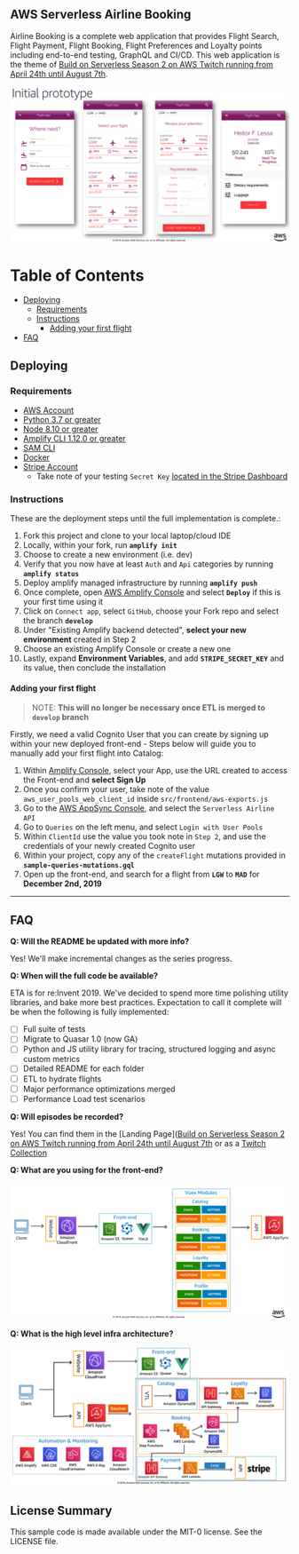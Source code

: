 ## AWS Serverless Airline Booking

Airline Booking is a complete web application that provides Flight Search, Flight Payment, Flight Booking, Flight Preferences and Loyalty points including end-to-end testing, GraphQL and CI/CD. This web application is the theme of [Build on Serverless Season 2 on AWS Twitch running from April 24th until August 7th](https://pages.awscloud.com/GLOBAL-devstrategy-OE-BuildOnServerless-2019-reg-event.html).

![Serverless Airline Booking sample](./media/prototype-web.png)

Table of Contents
=================

* [Deploying](#Deploying)
    - [Requirements](#Requirements)
    - [Instructions](#Instructions)
        + [Adding your first flight](#Adding-your-first-flight)
* [FAQ](#FAQ)

## Deploying

### Requirements

* [AWS Account](https://aws.amazon.com/account/)
* [Python 3.7 or greater](https://realpython.com/installing-python/)
* [Node 8.10 or greater](https://nodejs.org/en/download/)
* [Amplify CLI 1.12.0 or greater](https://aws-amplify.github.io/docs/cli-toolchain/quickstart#quickstart)
* [SAM CLI](https://docs.aws.amazon.com/serverless-application-model/latest/developerguide/serverless-sam-cli-install.html)
* [Docker](https://docs.docker.com/install/)
* [Stripe Account](https://dashboard.stripe.com/register)
    - Take note of your testing `Secret Key` [located in the Stripe Dashboard](https://support.stripe.com/questions/locate-api-keys)

### Instructions

These are the deployment steps until the full implementation is complete.:

1) Fork this project and clone to your local laptop/cloud IDE
2) Locally, within your fork, run **`amplify init`**
3) Choose to create a new environment (i.e. dev)
4) Verify that you now have at least `Auth` and `Api` categories by running **`amplify status`**
5) Deploy amplify managed infrastructure by running **`amplify push`**
6) Once complete, open [AWS Amplify Console](https://eu-west-1.console.aws.amazon.com/amplify/home) and select **`Deploy`** if this is your first time using it
7) Click on `Connect app`, select `GitHub`, choose your Fork repo and select the branch **`develop`**
8) Under "Existing Amplify backend detected", **select your new environment** created in Step 2
9) Choose an existing Amplify Console or create a new one
10) Lastly, expand **Environment Variables**, and add **`STRIPE_SECRET_KEY`** and its value, then conclude the installation

#### Adding your first flight

> NOTE: **This will no longer be necessary once ETL is merged to `develop` branch**

Firstly, we need a valid Cognito User that you can create by signing up within your new deployed front-end - Steps below will guide you to manually add your first flight into Catalog:

1. Within [Amplify Console](https://eu-west-1.console.aws.amazon.com/amplify/home), select your App, use the URL created to access the Front-end and **select Sign Up**
2. Once you confirm your user, take note of the value `aws_user_pools_web_client_id` inside `src/frontend/aws-exports.js`
3. Go to the [AWS AppSync Console](https://eu-west-1.console.aws.amazon.com/appsync/home), and select the `Serverless Airline API`
4. Go to `Queries` on the left menu, and select `Login with User Pools`
5. Within `ClientId` use the value you took note in `Step 2`, and use the credentials of your newly created Cognito user
6. Within your project, copy any of the `createFlight` mutations provided in **`sample-queries-mutations.gql`**
7. Open up the front-end, and search for a flight from **`LGW`** to **`MAD`** for **December 2nd, 2019**

---

## FAQ

**Q: Will the README be updated with more info?**

Yes! We'll make incremental changes as the series progress.

**Q: When will the full code be available?**

ETA is for re:Invent 2019. We've decided to spend more time polishing utility libraries, and bake more best practices. Expectation to call it complete will be when the following is fully implemented:

* [ ] Full suite of tests
* [ ] Migrate to Quasar 1.0 (now GA)
* [ ] Python and JS utility library for tracing, structured logging and async custom metrics
* [ ] Detailed README for each folder
* [ ] ETL to hydrate flights
* [ ] Major performance optimizations merged
* [ ] Performance Load test scenarios

**Q: Will episodes be recorded?**

Yes! You can find them in the [Landing Page]([Build on Serverless Season 2 on AWS Twitch running from April 24th until August 7th](https://pages.awscloud.com/GLOBAL-devstrategy-OE-BuildOnServerless-2019-reg-event.html) or as a [Twitch Collection](https://www.twitch.tv/collections/2s5GEfNTuRXCeg)

**Q: What are you using for the front-end?**

![Front-end tech stack](./media/prototype-frontend.png)

**Q: What is the high level infra architecture?**

![Serverless Airline Architecture](./media/prototype-architecture.png)

## License Summary

This sample code is made available under the MIT-0 license. See the LICENSE file.
